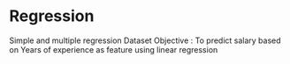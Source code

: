 # Regression
Simple and multiple regression
Dataset Objective : To predict salary based on Years of experience as feature using linear regression
